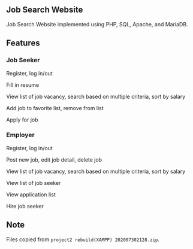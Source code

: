 ## Job Search Website
Job Search Website implemented using PHP, SQL, Apache, and MariaDB.

## Features
### Job Seeker
Register, log in/out

Fill in resume

View list of job vacancy, search based on multiple criteria, sort by salary

Add job to favorite list, remove from list

Apply for job

### Employer
Register, log in/out

Post new job, edit job detail, delete job

View list of job vacancy, search based on multiple criteria, sort by salary

View list of job seeker

View application list

Hire job seeker 

## Note
Files copied from `project2 rebuild(XAMPP) 202007302128.zip`.
